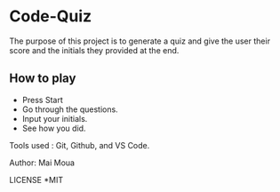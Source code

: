 # Code-Quiz

The purpose of this project is to generate a quiz and give the user their score and the initials they provided at the end.

## How to play

* Press Start
* Go through the questions.
* Input your initials.
* See how you did.

Tools used : Git, Github, and VS Code.

Author: Mai Moua

LICENSE
*MIT
